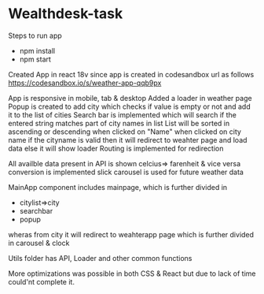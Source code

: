 # Wealthdesk-task

Steps to run app
- npm install
- npm start

Created App in react 18v
 since app is created in codesandbox url as follows
https://codesandbox.io/s/weather-app-qqb9px

App is responsive in mobile, tab & desktop
Added a loader in weather page
Popup is created to add city which checks if value is empty or not and add it to the list of cities
Search bar is implemented which will search if the entered string matches part of city names in list
List will be sorted in ascending or descending when clicked on "Name"
when clicked on city name if the cityname is valid then it will redirect to weahter page and load data else it will show loader
Routing is implemented for redirection

All availble data present in API is shown
celcius=> farenheit & vice versa conversion is implemented
slick carousel is used for future weather data

MainApp component includes mainpage, which is further divided in 
- citylist=>city 
- searchbar
- popup

wheras from city it will redirect to weahterapp page
which is further divided in carousel & clock

Utils folder has API, Loader and other common functions

More optimizations was possible in both CSS & React but due to lack of time could'nt complete it.


